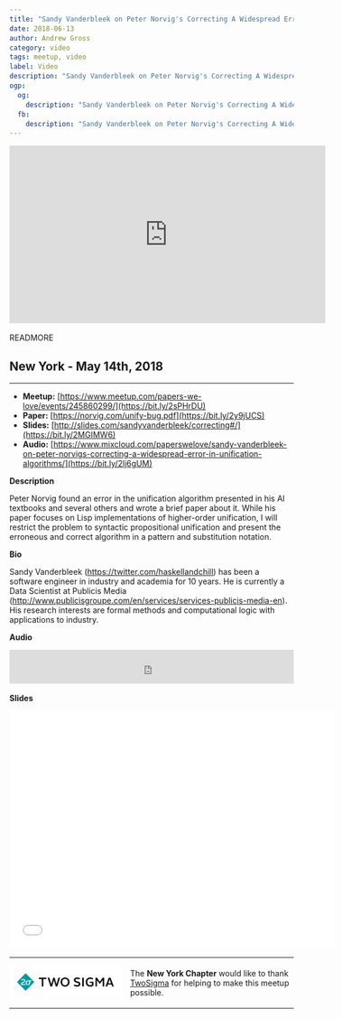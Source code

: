 ```yaml
---
title: "Sandy Vanderbleek on Peter Norvig's Correcting A Widespread Error in Unification Algorithms"
date: 2018-06-13
author: Andrew Gross
category: video
tags: meetup, video
label: Video
description: "Sandy Vanderbleek on Peter Norvig's Correcting A Widespread Error in Unification Algorithms"
ogp:
  og:
    description: "Sandy Vanderbleek on Peter Norvig's Correcting A Widespread Error in Unification Algorithms"
  fb:
    description: "Sandy Vanderbleek on Peter Norvig's Correcting A Widespread Error in Unification Algorithms"
---
```


<iframe class="video" width="560" height="315" src="https://www.youtube.com/embed/dBqYdVjqSBc" frameborder="0" allowfullscreen></iframe>

READMORE

## New York - May 14th, 2018

****

* **Meetup:** [https://www.meetup.com/papers-we-love/events/245860299/](https://bit.ly/2sPHrDU)
* **Paper:** [https://norvig.com/unify-bug.pdf](https://bit.ly/2y9jUCS)
* **Slides:** [http://slides.com/sandyvanderbleek/correcting#/](https://bit.ly/2MGIMW6)
* **Audio:** [https://www.mixcloud.com/paperswelove/sandy-vanderbleek-on-peter-norvigs-correcting-a-widespread-error-in-unification-algorithms/](https://bit.ly/2lj6gUM)

**Description**

Peter Norvig found an error in the unification algorithm presented in his AI textbooks and several others and wrote a brief paper about it. While his paper focuses on Lisp implementations of higher-order unification, I will restrict the problem to syntactic propositional unification and present the erroneous and correct algorithm in a pattern and substitution notation.

**Bio**

Sandy Vanderbleek (https://twitter.com/haskellandchill) has been a software engineer in industry and academia for 10 years. He is currently a Data Scientist at Publicis Media (http://www.publicisgroupe.com/en/services/services-publicis-media-en). His research interests are formal methods and computational logic with applications to industry.

**Audio**

<iframe width="100%" height="60" src="https://www.mixcloud.com/widget/iframe/?hide_cover=1&mini=1&feed=%2Fpaperswelove%2Fsandy-vanderbleek-on-peter-norvigs-correcting-a-widespread-error-in-unification-algorithms%2F" frameborder="0" ></iframe>

**Slides**

<iframe src="//slides.com/sandyvanderbleek/correcting/embed" width="576" height="420" scrolling="no" frameborder="0" webkitallowfullscreen mozallowfullscreen allowfullscreen></iframe>

---

<p style="display: flex; flex-direction: row; justify-content: center; align-items: center;">
  <a href="https://www.twosigma.com/"><img src="/images/TwoSigma_RGB.jpg" alt="TwoSigma" title="TwoSigma - Platinum Sponsor of Papers We Love NYC" style="width: 200px; margin: 0 1em 0 0;"></a> <span style="flex: 1;">The <strong>New York Chapter</strong> would like to thank <a href="https://www.twosigma.com">TwoSigma</a> for helping to make this meetup possible.</span>
</p>

---
